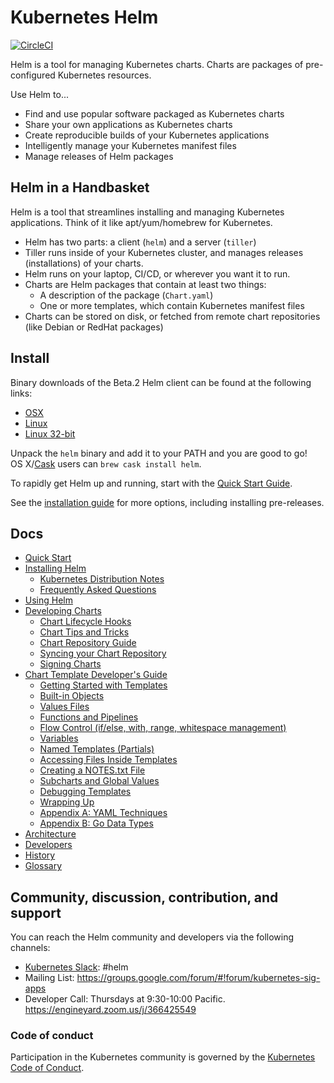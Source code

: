# Kubernetes Helm

[![CircleCI](https://circleci.com/gh/kubernetes/helm.svg?style=svg)](https://circleci.com/gh/kubernetes/helm)

Helm is a tool for managing Kubernetes charts. Charts are packages of
pre-configured Kubernetes resources.

Use Helm to...

- Find and use popular software packaged as Kubernetes charts
- Share your own applications as Kubernetes charts
- Create reproducible builds of your Kubernetes applications
- Intelligently manage your Kubernetes manifest files
- Manage releases of Helm packages

## Helm in a Handbasket

Helm is a tool that streamlines installing and managing Kubernetes applications.
Think of it like apt/yum/homebrew for Kubernetes.

- Helm has two parts: a client (`helm`) and a server (`tiller`)
- Tiller runs inside of your Kubernetes cluster, and manages releases (installations)
  of your charts.
- Helm runs on your laptop, CI/CD, or wherever you want it to run.
- Charts are Helm packages that contain at least two things:
  - A description of the package (`Chart.yaml`)
  - One or more templates, which contain Kubernetes manifest files
- Charts can be stored on disk, or fetched from remote chart repositories
  (like Debian or RedHat packages)

## Install

Binary downloads of the Beta.2 Helm client can be found at the following links:

- [OSX](http://storage.googleapis.com/kubernetes-helm/helm-v2.0.0-beta.2-darwin-amd64.tar.gz)
- [Linux](http://storage.googleapis.com/kubernetes-helm/helm-v2.0.0-beta.2-linux-amd64.tar.gz)
- [Linux 32-bit](http://storage.googleapis.com/kubernetes-helm/helm-v2.0.0-beta.2-linux-386.tar.gz)

Unpack the `helm` binary and add it to your PATH and you are good to go! OS X/[Cask](https://caskroom.github.io/) users can `brew cask install helm`.

To rapidly get Helm up and running, start with the [Quick Start Guide](docs/quickstart.md).

See the [installation guide](docs/install.md) for more options,
including installing pre-releases.


## Docs

- [Quick Start](docs/quickstart.md)
- [Installing Helm](docs/install.md)
  - [Kubernetes Distribution Notes](docs/kubernetes_distros.md)
  - [Frequently Asked Questions](docs/install_faq.md)
- [Using Helm](docs/using_helm.md)
- [Developing Charts](docs/charts.md)
	- [Chart Lifecycle Hooks](docs/charts_hooks.md)
	- [Chart Tips and Tricks](docs/charts_tips_and_tricks.md)
	- [Chart Repository Guide](docs/chart_repository.md)
	- [Syncing your Chart Repository](docs/chart_repository_sync_example.md)
	- [Signing Charts](docs/provenance.md)
- [Chart Template Developer's Guide](docs/chart_template_guide/index.md)
  - [Getting Started with Templates](docs/chart_template_guide/getting_started.md)
  - [Built-in Objects](docs/chart_template_guide/builtin_objects.md)
  - [Values Files](docs/chart_template_guide/values_files.md)
  - [Functions and Pipelines](docs/chart_template_guide/functions_and_pipelines.md)
  - [Flow Control (if/else, with, range, whitespace management)](docs/chart_template_guide/control_structures.md)
  - [Variables](docs/chart_template_guide/variables.md)
  - [Named Templates (Partials)](docs/chart_template_guide/named_templates.md)
  - [Accessing Files Inside Templates](docs/chart_template_guide/accessing_files.md)
  - [Creating a NOTES.txt File](docs/chart_template_guide/notes_files.md)
  - [Subcharts and Global Values](docs/chart_template_guide/subcharts_and_globals.md)
  - [Debugging Templates](docs/chart_template_guide/debugging.md)
  - [Wrapping Up](docs/chart_template_guide/wrapping_up.md)
  - [Appendix A: YAML Techniques](docs/chart_template_guide/yaml_techniques.md)
  - [Appendix B: Go Data Types](docs/chart_template_guide/data_types.md)
- [Architecture](docs/architecture.md)
- [Developers](docs/developers.md)
- [History](docs/history.md)
- [Glossary](docs/glossary.md)

## Community, discussion, contribution, and support

You can reach the Helm community and developers via the following channels:

- [Kubernetes Slack](https://slack.k8s.io): #helm
- Mailing List: https://groups.google.com/forum/#!forum/kubernetes-sig-apps
- Developer Call: Thursdays at 9:30-10:00 Pacific. https://engineyard.zoom.us/j/366425549

### Code of conduct

Participation in the Kubernetes community is governed by the [Kubernetes Code of Conduct](code-of-conduct.md).
